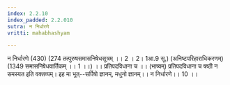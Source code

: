 ```yaml
---
index: 2.2.10
index_padded: 2.2.010
sutra: न निर्धारणे
vritti: mahabhashyam

---
```

 न निर्धारणे (430) (274 तत्पुरुषसमासनिषेधसूत्रम् ।। 2 । 2। 1आ.9 सू.) (अनिष्टपरिहाराधिकरणम्) (1349 समासनिषेधवार्तिकम् ।। 1 ।।) ।। प्रतिपदविधाना च ।। (भाष्यम्) प्रतिपदविधाना च षष्ठी न समस्यत इति वक्तव्यम्। इह मा भूत्--सर्पिषो ज्ञानम्, मधुनो ज्ञानम्।। न निर्धारणे।। 10 ।। 
